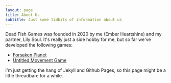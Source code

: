 ```yaml
---
layout: page
title: About Us
subtitle: Just some tidbits of information about us
---
```


Dead Fish Games was founded in 2020 by me (Ember Heartshine) and my partner, Lily Soul. It's really just a side hobby for me, but so far we've developed the following games:

- [Forsaken Planet](/fp)
- [Untitled Movement Game](/umg)

I'm just getting the hang of Jekyll and Github Pages, so this page might be a little threadbare for a while.